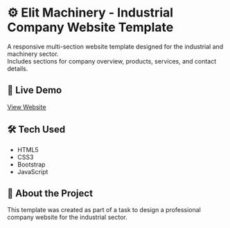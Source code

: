 # ⚙️ Elit Machinery - Industrial Company Website Template

A responsive multi-section website template designed for the industrial and machinery sector.  
Includes sections for company overview, products, services, and contact details.

## 🚀 Live Demo
[View Website](https://a7medsobih.github.io/elit-machinery/)

## 🛠 Tech Used
- HTML5  
- CSS3  
- Bootstrap  
- JavaScript  

## 🎯 About the Project
This template was created as part of a task to design a professional company website for the industrial sector.
